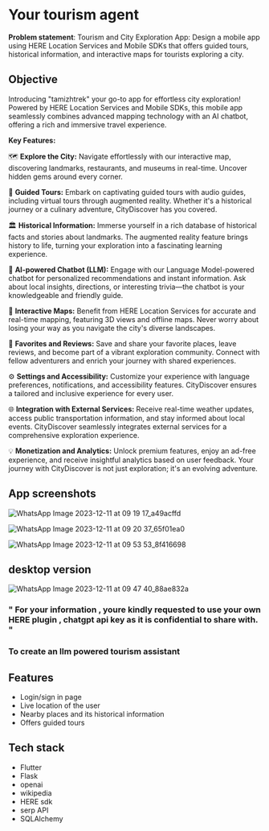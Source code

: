 # Your tourism agent

**Problem statement**:
Tourism and City Exploration App: Design a mobile app using HERE Location
Services and Mobile SDKs that offers guided tours, historical information, and
interactive maps for tourists exploring a city.

## Objective 
Introducing "tamizhtrek" your go-to app for effortless city exploration! Powered by HERE Location Services and Mobile SDKs, this mobile app seamlessly combines advanced mapping technology with an AI chatbot, offering a rich and immersive travel experience.

**Key Features:**

🗺️ **Explore the City:**
Navigate effortlessly with our interactive map, discovering landmarks, restaurants, and museums in real-time. Uncover hidden gems around every corner.

🚀 **Guided Tours:**
Embark on captivating guided tours with audio guides, including virtual tours through augmented reality. Whether it's a historical journey or a culinary adventure, CityDiscover has you covered.

🏛️ **Historical Information:**
Immerse yourself in a rich database of historical facts and stories about landmarks. The augmented reality feature brings history to life, turning your exploration into a fascinating learning experience.

🤖 **AI-powered Chatbot (LLM):**
Engage with our Language Model-powered chatbot for personalized recommendations and instant information. Ask about local insights, directions, or interesting trivia—the chatbot is your knowledgeable and friendly guide.

📍 **Interactive Maps:**
Benefit from HERE Location Services for accurate and real-time mapping, featuring 3D views and offline maps. Never worry about losing your way as you navigate the city's diverse landscapes.

🌟 **Favorites and Reviews:**
Save and share your favorite places, leave reviews, and become part of a vibrant exploration community. Connect with fellow adventurers and enrich your journey with shared experiences.

⚙️ **Settings and Accessibility:**
Customize your experience with language preferences, notifications, and accessibility features. CityDiscover ensures a tailored and inclusive experience for every user.

🌐 **Integration with External Services:**
Receive real-time weather updates, access public transportation information, and stay informed about local events. CityDiscover seamlessly integrates external services for a comprehensive exploration experience.

💡 **Monetization and Analytics:**
Unlock premium features, enjoy an ad-free experience, and receive insightful analytics based on user feedback. Your journey with CityDiscover is not just exploration; it's an evolving adventure.

## App screenshots 

![WhatsApp Image 2023-12-11 at 09 19 17_a49acffd](https://github.com/helloworld2j/iit_b/assets/119477908/5f882316-2208-412f-a9e1-3d2c8190191a)


![WhatsApp Image 2023-12-11 at 09 20 37_65f01ea0](https://github.com/helloworld2j/iit_b/assets/119477908/a599d40b-7b22-4ec7-8ce2-12873ce76d9b)


![WhatsApp Image 2023-12-11 at 09 53 53_8f416698](https://github.com/helloworld2j/iit_b/assets/119477908/9a59cf41-5818-4e0e-8358-7cb55f6d8cbe)

## desktop version 

![WhatsApp Image 2023-12-11 at 09 47 40_88ae832a](https://github.com/helloworld2j/iit_b/assets/119477908/5cb60a5e-c812-4b18-81ca-b6625d366744)

### " For your information , youre kindly requested to use your own HERE plugin , chatgpt api key as it is confidential to share with. "

### To create an llm powered tourism assistant 

## Features 

- Login/sign in page
- Live location of the user
- Nearby places and its historical information
- Offers guided tours



## Tech stack 
- Flutter
- Flask
- openai
- wikipedia
- HERE sdk 
- serp API
- SQLAlchemy

